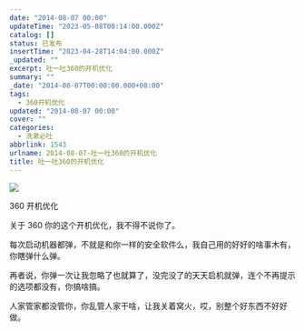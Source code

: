 ```yaml
---
date: "2014-08-07 00:00"
updateTime: "2023-05-08T00:14:00.000Z"
catalog: []
status: 已发布
insertTime: "2023-04-28T14:04:00.000Z"
_updated: ""
excerpt: 吐一吐360的开机优化
summary: ""
_date: "2014-08-07T00:00:00.000+08:00"
tags:
  - 360开机优化
updated: "2014-08-07 00:00"
cover: ""
categories:
  - 洗漱必吐
abbrlink: 1543
urlname: 2014-08-07-吐一吐360的开机优化
title: 吐一吐360的开机优化
---
```


![](https://image.bmqy.net/upload/Ft52dXdVOBbmy3PJd5sNSc2b9tGP.jpg)

360 开机优化

关于 360 你的这个开机优化，我不得不说你了。

每次启动机器都弹，不就是和你一样的安全软件么，我自己用的好好的啥事木有，你瞎弹什么弹。

再者说，你弹一次让我忽略了也就算了，没完没了的天天启机就弹，连个不再提示的选项都没有，你搞啥搞。

人家管家都没管你，你乱管人家干啥，让我关着窝火，哎，别整个好东西不好好做。

